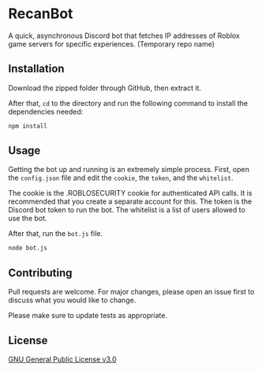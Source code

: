 # RecanBot

[](https://user-images.githubusercontent.com/29310982/140240243-292593e0-34c3-4574-970b-54c0d87fabf4.mp4)

[](https://user-images.githubusercontent.com/29310982/140240247-38dd3f41-ff23-404b-8bd3-6d43f973b531.mp4)

A quick, asynchronous Discord bot that fetches IP addresses of Roblox game servers for specific experiences. (Temporary repo name)

## Installation

Download the zipped folder through GitHub, then extract it.

After that, `cd` to the directory and run the following command to install the dependencies needed:
```bash
npm install
```

## Usage
Getting the bot up and running is an extremely simple process.
First, open the `config.json` file and edit the `cookie`, the `token`, and the `whitelist`.

The cookie is the .ROBLOSECURITY cookie for authenticated API calls. It is recommended that you create a separate account for this.
The token is the Discord bot token to run the bot.
The whitelist is a list of users allowed to use the bot.

After that, run the `bot.js` file.

```bash
node bot.js
```

## Contributing
Pull requests are welcome. For major changes, please open an issue first to discuss what you would like to change.

Please make sure to update tests as appropriate.

## License
[GNU General Public License v3.0](https://choosealicense.com/licenses/gpl-3.0/)
